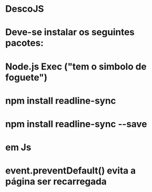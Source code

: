 # DescoJS

# Deve-se instalar os seguintes pacotes: 

# Node.js Exec ("tem o simbolo de foguete")

# npm install readline-sync

# npm install readline-sync --save

# em Js

# event.preventDefault() evita a página ser recarregada